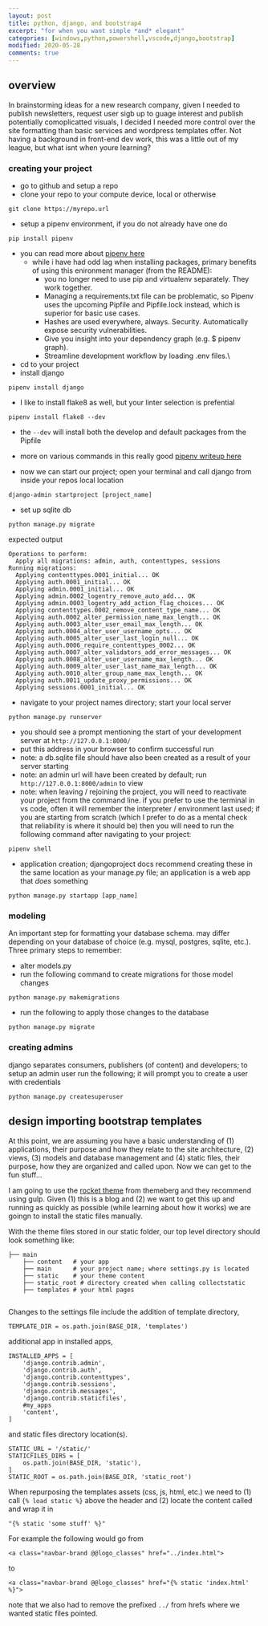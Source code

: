 ```yaml
---
layout: post
title: python, django, and bootstrap4 
excerpt: "for when you want simple *and* elegant"
categories: [windows,python,powershell,vscode,django,bootstrap]
modified: 2020-05-28
comments: true
---
```


## overview 
In brainstorming ideas for a new research company, given I needed to publish newsletters, request user sigb up to guage interest and publish potentially comoplicatted visuals, I decided I needed more control over the site formatting than basic services and wordpress templates offer. Not having a background in front-end dev work, this was a little out of my league, but what isnt when youre learning? 

### creating your project
- go to github and setup a repo
- clone your repo to your compute device, local or otherwise 
```
git clone https://myrepo.url
```
- setup a pipenv environment, if you do not already have one do
```
pip install pipenv
```
- you can read more about [pipenv here](https://github.com/pypa/pipenv)
    - while i have had odd lag when installing packages, primary benefits of using this enironment manager (from the README):
        - you no longer need to use pip and virtualenv separately. They work together.
        - Managing a requirements.txt file can be problematic, so Pipenv uses the upcoming Pipfile and Pipfile.lock instead, which is superior for basic use cases.
        - Hashes are used everywhere, always. Security. Automatically expose security vulnerabilities.
        - Give you insight into your dependency graph (e.g. $ pipenv graph).
        - Streamline development workflow by loading .env files.\
- cd to your project 
- install django 
```
pipenv install django
```

- I like to install flake8 as well, but your linter selection is prefential 
```
pipenv install flake8 --dev
```
- the ```--dev``` will install both the develop and default packages from the Pipfile
- more on various commands in this really good [pipenv writeup here](https://pipenv-fork.readthedocs.io/en/latest/basics.html) 

- now we can start our project; open your terminal and call django from inside your repos local location
```
django-admin startproject [project_name]
```
- set up sqlite db
```
python manage.py migrate
```
expected output
```
Operations to perform:
  Apply all migrations: admin, auth, contenttypes, sessions
Running migrations:
  Applying contenttypes.0001_initial... OK
  Applying auth.0001_initial... OK
  Applying admin.0001_initial... OK
  Applying admin.0002_logentry_remove_auto_add... OK
  Applying admin.0003_logentry_add_action_flag_choices... OK
  Applying contenttypes.0002_remove_content_type_name... OK
  Applying auth.0002_alter_permission_name_max_length... OK
  Applying auth.0003_alter_user_email_max_length... OK
  Applying auth.0004_alter_user_username_opts... OK
  Applying auth.0005_alter_user_last_login_null... OK
  Applying auth.0006_require_contenttypes_0002... OK
  Applying auth.0007_alter_validators_add_error_messages... OK
  Applying auth.0008_alter_user_username_max_length... OK
  Applying auth.0009_alter_user_last_name_max_length... OK
  Applying auth.0010_alter_group_name_max_length... OK
  Applying auth.0011_update_proxy_permissions... OK
  Applying sessions.0001_initial... OK
```
- navigate to your project names directory; start your local server 
```
python manage.py runserver
```
- you should see a prompt mentioning the start of your development server at ```http://127.0.0.1:8000/```
- put this address in your browser to confirm successful run 
- note: a db.sqlite file should have also been created as a result of your server starting
- note: an admin url will have been created by default; run ```http://127.0.0.1:8000/admin``` to view 
- note: when leaving / rejoining the project, you will need to reactivate your project from the command line. if you prefer to use the terminal in vs code, often it will remember the interpreter / environment last used; if you are starting from scratch (which I prefer to do as a mental check that reliability is where it should be) then you will need to run the following command after navigating to your project:
```
pipenv shell
``` 
- application creation; djangoproject docs recommend creating these in the same location as your manage.py file; an application is a web app that *does* something
```
python manage.py startapp [app_name]
```
### modeling 
An important step for formatting your database schema. may differ depending on your database of choice (e.g. mysql, postgres, sqlite, etc.). Three primary steps to remember:
- alter models.py
- run the following command to create migrations for those model changes
```
python manage.py makemigrations 
```
- run the following to apply those changes to the database
```
python manage.py migrate
```
### creating admins 
django separates consumers, publishers (of content) and developers; to setup an admin user run the following; it will prompt you to create a user with credentials
```
python manage.py createsuperuser
```


## design importing bootstrap templates 
At this point, we are assuming you have a basic understanding of (1) applications, their purpose and how they relate to the site architecture, (2) views, (3) models and database management and (4) static files, their purpose, how they are organized and called upon. Now we can get to the fun stuff... 

I am going to use the [rocket theme](https://themesberg.com/product/bootstrap-themes/rocket-saas-bootstrap-template) from themeberg and they recommend using gulp. Given (1) this is a blog and (2) we want to get this up and running as quickly as possible (while learning about how it works) we are goingn to install the static files manually. 

With the theme files stored in our static folder, our top level directory should look something like:
```
├── main
    ├── content   # your app
    ├── main      # your project name; where settings.py is located
    ├── static    # your theme content 
    ├── static_root # directory created when calling collectstatic
    ├── templates # your html pages 
    
```

Changes to the settings file include the addition of template directory, 
```
TEMPLATE_DIR = os.path.join(BASE_DIR, 'templates')
```
additional app in installed apps, 
```
INSTALLED_APPS = [
    'django.contrib.admin',
    'django.contrib.auth',
    'django.contrib.contenttypes',
    'django.contrib.sessions',
    'django.contrib.messages',
    'django.contrib.staticfiles',
    #my_apps
    'content',
]
```

and static files directory location(s).
```
STATIC_URL = '/static/'
STATICFILES_DIRS = [
    os.path.join(BASE_DIR, 'static'),
]
STATIC_ROOT = os.path.join(BASE_DIR, 'static_root')
```
When repurposing the templates assets (css, js, html, etc.) we need to (1) call ```{% load static %}``` above the header and (2) locate the content called and wrap it in
```
"{% static 'some stuff' %}"
```
For example the following would go from 
```
<a class="navbar-brand @@logo_classes" href="../index.html">
```
to 
```
<a class="navbar-brand @@logo_classes" href="{% static 'index.html' %}">
```
note that we also had to remove the prefixed ```../``` from hrefs where we wanted static files pointed.


 




